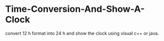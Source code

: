 # Time-Conversion-And-Show-A-Clock
convert 12 h format into 24 h and show the clock using visual c++ or java.
